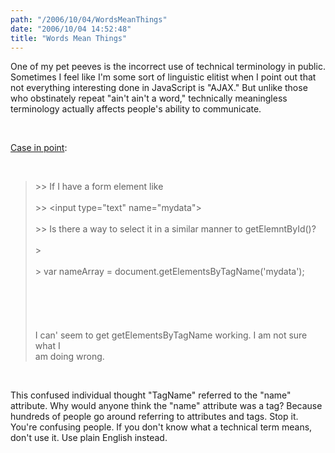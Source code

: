 ```yaml
---
path: "/2006/10/04/WordsMeanThings" 
date: "2006/10/04 14:52:48" 
title: "Words Mean Things" 
---
```

<p>One of my pet peeves is the incorrect use of technical terminology in public. Sometimes I feel like I'm some sort of linguistic elitist when I point out that not everything interesting done in JavaScript is "AJAX." But unlike those who obstinately repeat "ain't ain't a word," technically meaningless terminology actually affects people's ability to communicate.</p><br><p><a href="https://lists.latech.edu//pipermail/javascript/2006-October/011829.html">Case in point</a>:</p><br><blockquote>&gt;&gt; If I have a form element like<br /><br>&gt;&gt; &lt;input type="text" name="mydata"&gt;<br /><br>&gt;&gt; Is there a way to select it in a similar manner to getElemntById()?<br /><br>&gt;<br /><br>&gt; var nameArray = document.getElementsByTagName('mydata');<br /><br><br /><br><br /><br>I can' seem to get getElementsByTagName working. I am not sure what I  <br>am doing wrong.<br></blockquote><br><p>This confused individual thought "TagName" referred to the "name" attribute. Why would anyone think the "name" attribute was a tag? Because hundreds of people go around referring to attributes and tags. Stop it. You're confusing people. If you don't know what a technical term means, don't use it. Use plain English instead.</p>